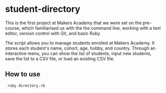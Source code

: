 # student-directory #

This is the first project at Makers Academy that we were set on the pre-course, which familiarised us with the the command line, working with a text editor, version control with Git, and basic Ruby

The script allows you to manage students enrolled at Makers Academy. It stores each student's name, cohort, age, hobby, and country. Through an interactive menu, you can show the list of students, input new students, save the list to a CSV file, or load an existing CSV file.

## How to use ##

```shell
 ruby directory.rb
 ```

